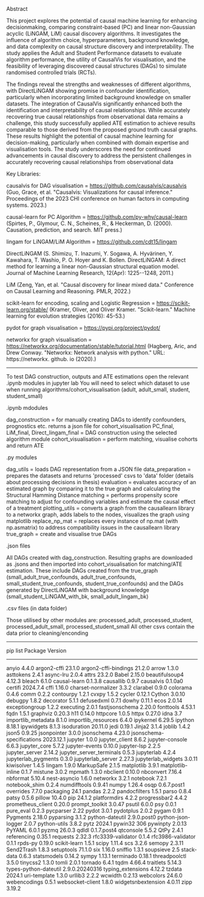Abstract

This project explores the potential of causal machine learning for enhancing decisionmaking, comparing constraint-based (PC) and linear non-Gaussian acyclic (LiNGAM, LiM)
causal discovery algorithms. It investigates the influence of algorithm choice,
hyperparameters, background knowledge, and data complexity on causal structure
discovery and interpretability. The study applies the Adult and Student Performance datasets
to evaluate algorithm performance, the utility of CausalVis for visualisation, and the feasibility
of leveraging discovered causal structures (DAGs) to simulate randomised controlled trials
(RCTs).

The findings reveal the strengths and weaknesses of different algorithms, with
DirectLiNGAM showing promise in confounder identification, particularly when incorporating
limited background knowledge on smaller datasets.
The integration of CausalVis significantly enhanced both the identification and interpretability
of causal relationships. While accurately recovering true causal relationships from
observational data remains a challenge, this study successfully applied ATE estimation to
achieve results comparable to those derived from the proposed ground truth causal graphs.
These results highlight the potential of causal machine learning for decision-making,
particularly when combined with domain expertise and visualisation tools. The study
underscores the need for continued advancements in causal discovery to address the
persistent challenges in accurately recovering causal relationships from observational data

 
Key Libraries:

causalvis for DAG visualisation = https://github.com/causalvis/causalvis (Guo, Grace, et al. "Causalvis: Visualizations for causal inference." Proceedings of the 2023 CHI conference on human factors in computing systems. 2023.)

causal-learn for PC Algorithm = https://github.com/py-why/causal-learn (Spirtes, P., Glymour, C. N., Scheines, R., & Heckerman, D. (2000). Causation, prediction, and search. MIT press.)

lingam for LiNGAM/LiM Algorithm = https://github.com/cdt15/lingam 

DirectLiNGAM (S. Shimizu, T. Inazumi, Y. Sogawa, A. Hyvärinen, Y. Kawahara, T. Washio, P. O. Hoyer and K. Bollen. 
DirectLiNGAM: A direct method for learning a linear non-Gaussian structural equation model.
Journal of Machine Learning Research, 12(Apr): 1225--1248, 2011.)

LiM (Zeng, Yan, et al. "Causal discovery for linear mixed data." Conference on Causal Learning and Reasoning. PMLR, 2022.)

scikit-learn for encoding, scaling and Logistic Regression = https://scikit-learn.org/stable/ (Kramer, Oliver, and Oliver Kramer. "Scikit-learn." Machine learning for evolution strategies (2016): 45-53.)

pydot for graph visualisation = https://pypi.org/project/pydot/ 

networkx for graph visualisation = https://networkx.org/documentation/stable/tutorial.html (Hagberg, Aric, and Drew Conway. "Networkx: Network analysis with python." URL: https://networkx. github. io (2020).)

------------------------------------------------------------------------------------------

To test DAG construction, outputs and ATE estimations open the relevant .ipynb modules in jupyter lab 
You will need to select which dataset to use when running algorithms/cohort_visualisation (adult, adult_small, student, student_small)

.ipynb mdodules

dag_construction = for manually creating DAGs to identify confounders, prognostics etc. returns a json file for cohort_visualisation
PC_final, LiM_final, Direct_lingam_final = DAG construction using the selected algorithm module
cohort_visualisation = perform matching, visualise cohorts and return ATE


.py modules

dag_utils = loads DAG representation from a JSON file
data_preparation = prepares the datasets and returns 'processed' csvs to 'data' folder (details about processing decisions in thesis)
evaluation = evaluates accuracy of an estimated graph by comparing it to the true graph and calculating the Structural Hamming Distance
matching = performs propensity score matching to adjust for confounding variables and estimate the causal effect of a treatment
plotting_utils = converts a graph from the causallearn library to a networkx graph, adds labels to the nodes, visualizes the graph using matplotlib
replace_np_mat = replaces every instance of np.mat (with np.asmatrix) to address compatibility issues in the causallearn library
true_graph = create and visualise true DAGs

.json files

All DAGs created with dag_construction. Resulting graphs are downloaded as .jsons and then imported into cohort_visualisation for matching/ATE estimation. These include DAGs created from the true_graph (small_adult_true_confounds, adult_true_confounds, small_student_true_confounds, student_true_confounds) and the DAGs generated by DirectLiNGAM with background knowledge (small_student_LiNGAM_with_bk, small_adult_lingam_bk)

.csv files (in data folder)

Those utilised by other modules are: processed_adult, processed_student, processed_adult_small, processed_student_small
All other csvs contain the data prior to cleaning/enconding

-------------------------------------------------------------------------------------------

pip list
Package                   Version
------------------------- --------------
anyio                     4.4.0
argon2-cffi               23.1.0
argon2-cffi-bindings      21.2.0
arrow                     1.3.0
asttokens                 2.4.1
async-lru                 2.0.4
attrs                     23.2.0
Babel                     2.15.0
beautifulsoup4            4.12.3
bleach                    6.1.0
causal-learn              0.1.3.8
causallib                 0.9.7
causalvis                 0.1.0a0
certifi                   2024.7.4
cffi                      1.16.0
charset-normalizer        3.3.2
clarabel                  0.9.0
colorama                  0.4.6
comm                      0.2.2
contourpy                 1.2.1
cvxpy                     1.5.2
cycler                    0.12.1
Cython                    3.0.10
debugpy                   1.8.2
decorator                 5.1.1
defusedxml                0.7.1
dowhy                     0.11.1
ecos                      2.0.14
exceptiongroup            1.2.2
executing                 2.0.1
fastjsonschema            2.20.0
fonttools                 4.53.1
fqdn                      1.5.1
graphviz                  0.20.3
h11                       0.14.0
httpcore                  1.0.5
httpx                     0.27.0
idna                      3.7
importlib_metadata        8.1.0
importlib_resources       6.4.0
ipykernel                 6.29.5
ipython                   8.18.1
ipywidgets                8.1.3
isoduration               20.11.0
jedi                      0.19.1
Jinja2                    3.1.4
joblib                    1.4.2
json5                     0.9.25
jsonpointer               3.0.0
jsonschema                4.23.0
jsonschema-specifications 2023.12.1
jupyter                   1.0.0
jupyter_client            8.6.2
jupyter-console           6.6.3
jupyter_core              5.7.2
jupyter-events            0.10.0
jupyter-lsp               2.2.5
jupyter_server            2.14.2
jupyter_server_terminals  0.5.3
jupyterlab                4.2.4
jupyterlab_pygments       0.3.0
jupyterlab_server         2.27.3
jupyterlab_widgets        3.0.11
kiwisolver                1.4.5
lingam                    1.9.0
MarkupSafe                2.1.5
matplotlib                3.9.1
matplotlib-inline         0.1.7
mistune                   3.0.2
mpmath                    1.3.0
nbclient                  0.10.0
nbconvert                 7.16.4
nbformat                  5.10.4
nest-asyncio              1.6.0
networkx                  3.2.1
notebook                  7.2.1
notebook_shim             0.2.4
numdifftools              0.9.41
numpy                     1.26.4
osqp                      0.6.7.post1
overrides                 7.7.0
packaging                 24.1
pandas                    2.2.2
pandocfilters             1.5.1
parso                     0.8.4
patsy                     0.5.6
pillow                    10.4.0
pip                       24.1.2
platformdirs              4.2.2
progressbar2              4.4.2
prometheus_client         0.20.0
prompt_toolkit            3.0.47
psutil                    6.0.0
psy                       0.0.1
pure_eval                 0.2.3
pycparser                 2.22
pydot                     3.0.1
pydotplus                 2.0.2
pygam                     0.9.1
Pygments                  2.18.0
pyparsing                 3.1.2
python-dateutil           2.9.0.post0
python-json-logger        2.0.7
python-utils              3.8.2
pytz                      2024.1
pywin32                   306
pywinpty                  2.0.13
PyYAML                    6.0.1
pyzmq                     26.0.3
qdldl                     0.1.7.post4
qtconsole                 5.5.2
QtPy                      2.4.1
referencing               0.35.1
requests                  2.32.3
rfc3339-validator         0.1.4
rfc3986-validator         0.1.1
rpds-py                   0.19.0
scikit-learn              1.5.1
scipy                     1.11.4
scs                       3.2.6
semopy                    2.3.11
Send2Trash                1.8.3
setuptools                71.1.0
six                       1.16.0
sniffio                   1.3.1
soupsieve                 2.5
stack-data                0.6.3
statsmodels               0.14.2
sympy                     1.13.1
terminado                 0.18.1
threadpoolctl             3.5.0
tinycss2                  1.3.0
tomli                     2.0.1
tornado                   6.4.1
tqdm                      4.66.4
traitlets                 5.14.3
types-python-dateutil     2.9.0.20240316
typing_extensions         4.12.2
tzdata                    2024.1
uri-template              1.3.0
urllib3                   2.2.2
wcwidth                   0.2.13
webcolors                 24.6.0
webencodings              0.5.1
websocket-client          1.8.0
widgetsnbextension        4.0.11
zipp                      3.19.2
